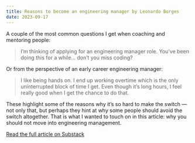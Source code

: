 ```yaml
---
title: Reasons to become an engineering manager by Leonardo Borges
date: 2023-09-17
---
```


A couple of the most common questions I get when coaching and mentoring people:

> I’m thinking of applying for an engineering manager role. You’ve been doing this for a while… don’t you miss coding?

Or from the perspective of an early career engineering manager:

> I like being hands on. I end up working overtime which is the only uninterrupted block of time I get. Even though it’s long hours, I feel really good when I get the chance to do that.

These highlight some of the reasons why it’s so hard to make the switch — not only that, but perhaps they hint at why some people should avoid the switch altogether. That is what I wanted to touch on in this article: why you should not move into engineering management.

[Read the full article on Substack][article]

[article]: https://leonardoborges.substack.com/p/tltd-13-reasons-to-become-an-engineering
